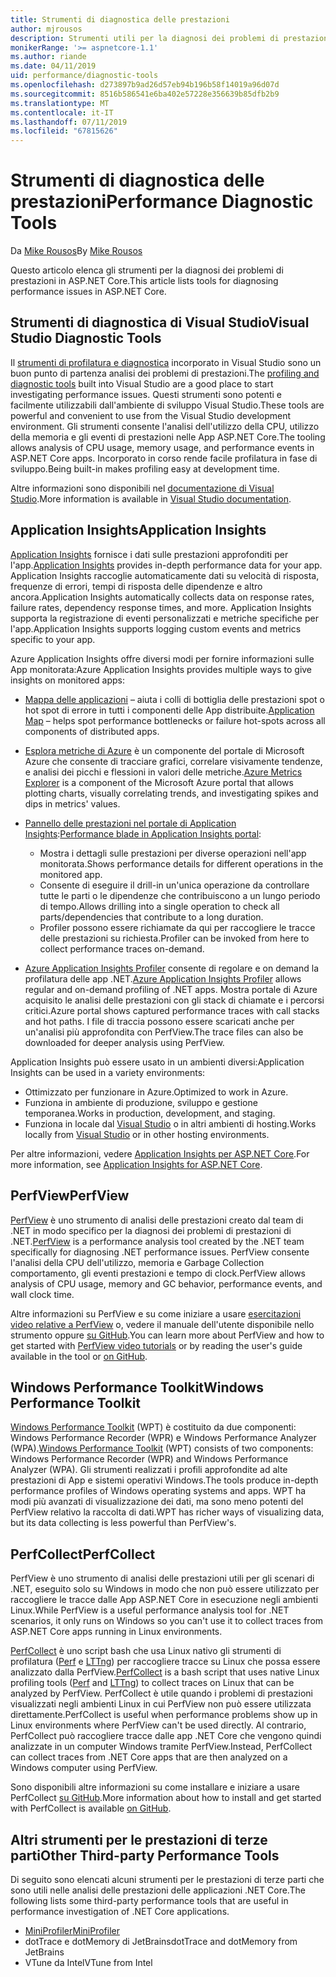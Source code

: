 ```yaml
---
title: Strumenti di diagnostica delle prestazioni
author: mjrousos
description: Strumenti utili per la diagnosi dei problemi di prestazioni nelle App ASP.NET Core.
monikerRange: '>= aspnetcore-1.1'
ms.author: riande
ms.date: 04/11/2019
uid: performance/diagnostic-tools
ms.openlocfilehash: d273897b9ad26d57eb94b196b58f14019a96d07d
ms.sourcegitcommit: 8516b586541e6ba402e57228e356639b85dfb2b9
ms.translationtype: MT
ms.contentlocale: it-IT
ms.lasthandoff: 07/11/2019
ms.locfileid: "67815626"
---
```

# <a name="performance-diagnostic-tools"></a><span data-ttu-id="91cad-103">Strumenti di diagnostica delle prestazioni</span><span class="sxs-lookup"><span data-stu-id="91cad-103">Performance Diagnostic Tools</span></span>

<span data-ttu-id="91cad-104">Da [Mike Rousos](https://github.com/mjrousos)</span><span class="sxs-lookup"><span data-stu-id="91cad-104">By [Mike Rousos](https://github.com/mjrousos)</span></span>

<span data-ttu-id="91cad-105">Questo articolo elenca gli strumenti per la diagnosi dei problemi di prestazioni in ASP.NET Core.</span><span class="sxs-lookup"><span data-stu-id="91cad-105">This article lists tools for diagnosing performance issues in ASP.NET Core.</span></span>

## <a name="visual-studio-diagnostic-tools"></a><span data-ttu-id="91cad-106">Strumenti di diagnostica di Visual Studio</span><span class="sxs-lookup"><span data-stu-id="91cad-106">Visual Studio Diagnostic Tools</span></span>

<span data-ttu-id="91cad-107">Il [strumenti di profilatura e diagnostica](/visualstudio/profiling) incorporato in Visual Studio sono un buon punto di partenza analisi dei problemi di prestazioni.</span><span class="sxs-lookup"><span data-stu-id="91cad-107">The [profiling and diagnostic tools](/visualstudio/profiling) built into Visual Studio are a good place to start investigating performance issues.</span></span> <span data-ttu-id="91cad-108">Questi strumenti sono potenti e facilmente utilizzabili dall'ambiente di sviluppo Visual Studio.</span><span class="sxs-lookup"><span data-stu-id="91cad-108">These tools are powerful and convenient to use from the Visual Studio development environment.</span></span> <span data-ttu-id="91cad-109">Gli strumenti consente l'analisi dell'utilizzo della CPU, utilizzo della memoria e gli eventi di prestazioni nelle App ASP.NET Core.</span><span class="sxs-lookup"><span data-stu-id="91cad-109">The tooling allows analysis of CPU usage, memory usage, and performance events in ASP.NET Core apps.</span></span> <span data-ttu-id="91cad-110">Incorporato in corso rende facile profilatura in fase di sviluppo.</span><span class="sxs-lookup"><span data-stu-id="91cad-110">Being built-in makes profiling easy at development time.</span></span>

<span data-ttu-id="91cad-111">Altre informazioni sono disponibili nel [documentazione di Visual Studio](/visualstudio/profiling/profiling-overview).</span><span class="sxs-lookup"><span data-stu-id="91cad-111">More information is available in [Visual Studio documentation](/visualstudio/profiling/profiling-overview).</span></span>

## <a name="application-insights"></a><span data-ttu-id="91cad-112">Application Insights</span><span class="sxs-lookup"><span data-stu-id="91cad-112">Application Insights</span></span>

<span data-ttu-id="91cad-113">[Application Insights](/azure/application-insights/app-insights-overview) fornisce i dati sulle prestazioni approfonditi per l'app.</span><span class="sxs-lookup"><span data-stu-id="91cad-113">[Application Insights](/azure/application-insights/app-insights-overview) provides in-depth performance data for your app.</span></span> <span data-ttu-id="91cad-114">Application Insights raccoglie automaticamente dati su velocità di risposta, frequenze di errori, tempi di risposta delle dipendenze e altro ancora.</span><span class="sxs-lookup"><span data-stu-id="91cad-114">Application Insights automatically collects data on response rates, failure rates, dependency response times, and more.</span></span> <span data-ttu-id="91cad-115">Application Insights supporta la registrazione di eventi personalizzati e metriche specifiche per l'app.</span><span class="sxs-lookup"><span data-stu-id="91cad-115">Application Insights supports logging custom events and metrics specific to your app.</span></span>

<span data-ttu-id="91cad-116">Azure Application Insights offre diversi modi per fornire informazioni sulle App monitorata:</span><span class="sxs-lookup"><span data-stu-id="91cad-116">Azure Application Insights provides multiple ways to give insights on monitored apps:</span></span>

- <span data-ttu-id="91cad-117">[Mappa delle applicazioni](/azure/application-insights/app-insights-app-map) – aiuta i colli di bottiglia delle prestazioni spot o hot spot di errore in tutti i componenti delle App distribuite.</span><span class="sxs-lookup"><span data-stu-id="91cad-117">[Application Map](/azure/application-insights/app-insights-app-map) – helps spot performance bottlenecks or failure hot-spots across all components of distributed apps.</span></span>
- <span data-ttu-id="91cad-118">[Esplora metriche di Azure](/azure/azure-monitor/platform/metrics-getting-started) è un componente del portale di Microsoft Azure che consente di tracciare grafici, correlare visivamente tendenze, e analisi dei picchi e flessioni in valori delle metriche.</span><span class="sxs-lookup"><span data-stu-id="91cad-118">[Azure Metrics Explorer](/azure/azure-monitor/platform/metrics-getting-started) is a component of the Microsoft Azure portal that allows plotting charts, visually correlating trends, and investigating spikes and dips in metrics' values.</span></span>
- <span data-ttu-id="91cad-119">[Pannello delle prestazioni nel portale di Application Insights](/azure/application-insights/app-insights-tutorial-performance):</span><span class="sxs-lookup"><span data-stu-id="91cad-119">[Performance blade in Application Insights portal](/azure/application-insights/app-insights-tutorial-performance):</span></span>

  - <span data-ttu-id="91cad-120">Mostra i dettagli sulle prestazioni per diverse operazioni nell'app monitorata.</span><span class="sxs-lookup"><span data-stu-id="91cad-120">Shows performance details for different operations in the monitored app.</span></span>
  - <span data-ttu-id="91cad-121">Consente di eseguire il drill-in un'unica operazione da controllare tutte le parti o le dipendenze che contribuiscono a un lungo periodo di tempo.</span><span class="sxs-lookup"><span data-stu-id="91cad-121">Allows drilling into a single operation to check all parts/dependencies that contribute to a long duration.</span></span>
  - <span data-ttu-id="91cad-122">Profiler possono essere richiamate da qui per raccogliere le tracce delle prestazioni su richiesta.</span><span class="sxs-lookup"><span data-stu-id="91cad-122">Profiler can be invoked from here to collect performance traces on-demand.</span></span>

- <span data-ttu-id="91cad-123">[Azure Application Insights Profiler](/azure/azure-monitor/app/profiler) consente di regolare e on demand la profilatura delle app .NET.</span><span class="sxs-lookup"><span data-stu-id="91cad-123">[Azure Application Insights Profiler](/azure/azure-monitor/app/profiler) allows regular and on-demand profiling of .NET apps.</span></span>  <span data-ttu-id="91cad-124">Mostra portale di Azure acquisito le analisi delle prestazioni con gli stack di chiamate e i percorsi critici.</span><span class="sxs-lookup"><span data-stu-id="91cad-124">Azure portal shows captured performance traces with call stacks and hot paths.</span></span> <span data-ttu-id="91cad-125">I file di traccia possono essere scaricati anche per un'analisi più approfondita con PerfView.</span><span class="sxs-lookup"><span data-stu-id="91cad-125">The trace files can also be downloaded for deeper analysis using PerfView.</span></span>

<span data-ttu-id="91cad-126">Application Insights può essere usato in un ambienti diversi:</span><span class="sxs-lookup"><span data-stu-id="91cad-126">Application Insights can be used in a variety environments:</span></span>

- <span data-ttu-id="91cad-127">Ottimizzato per funzionare in Azure.</span><span class="sxs-lookup"><span data-stu-id="91cad-127">Optimized to work in Azure.</span></span>
- <span data-ttu-id="91cad-128">Funziona in ambiente di produzione, sviluppo e gestione temporanea.</span><span class="sxs-lookup"><span data-stu-id="91cad-128">Works in production, development, and staging.</span></span>
- <span data-ttu-id="91cad-129">Funziona in locale dal [Visual Studio](/azure/application-insights/app-insights-visual-studio) o in altri ambienti di hosting.</span><span class="sxs-lookup"><span data-stu-id="91cad-129">Works locally from [Visual Studio](/azure/application-insights/app-insights-visual-studio) or in other hosting environments.</span></span>

<span data-ttu-id="91cad-130">Per altre informazioni, vedere [Application Insights per ASP.NET Core](/azure/application-insights/app-insights-asp-net-core).</span><span class="sxs-lookup"><span data-stu-id="91cad-130">For more information, see [Application Insights for ASP.NET Core](/azure/application-insights/app-insights-asp-net-core).</span></span>

## <a name="perfview"></a><span data-ttu-id="91cad-131">PerfView</span><span class="sxs-lookup"><span data-stu-id="91cad-131">PerfView</span></span>

<span data-ttu-id="91cad-132">[PerfView](https://github.com/Microsoft/perfview) è uno strumento di analisi delle prestazioni creato dal team di .NET in modo specifico per la diagnosi dei problemi di prestazioni di .NET.</span><span class="sxs-lookup"><span data-stu-id="91cad-132">[PerfView](https://github.com/Microsoft/perfview) is a performance analysis tool created by the .NET team specifically for diagnosing .NET performance issues.</span></span> <span data-ttu-id="91cad-133">PerfView consente l'analisi della CPU dell'utilizzo, memoria e Garbage Collection comportamento, gli eventi prestazioni e tempo di clock.</span><span class="sxs-lookup"><span data-stu-id="91cad-133">PerfView allows analysis of CPU usage, memory and GC behavior, performance events, and wall clock time.</span></span>

<span data-ttu-id="91cad-134">Altre informazioni su PerfView e su come iniziare a usare [esercitazioni video relative a PerfView](https://channel9.msdn.com/Series/PerfView-Tutorial) o, vedere il manuale dell'utente disponibile nello strumento oppure [su GitHub](https://github.com/Microsoft/perfview).</span><span class="sxs-lookup"><span data-stu-id="91cad-134">You can learn more about PerfView and how to get started with [PerfView video tutorials](https://channel9.msdn.com/Series/PerfView-Tutorial) or by reading the user's guide available in the tool or [on GitHub](https://github.com/Microsoft/perfview).</span></span>

## <a name="windows-performance-toolkit"></a><span data-ttu-id="91cad-135">Windows Performance Toolkit</span><span class="sxs-lookup"><span data-stu-id="91cad-135">Windows Performance Toolkit</span></span>

<span data-ttu-id="91cad-136">[Windows Performance Toolkit](/windows-hardware/test/wpt/) (WPT) è costituito da due componenti: Windows Performance Recorder (WPR) e Windows Performance Analyzer (WPA).</span><span class="sxs-lookup"><span data-stu-id="91cad-136">[Windows Performance Toolkit](/windows-hardware/test/wpt/) (WPT) consists of two components: Windows Performance Recorder (WPR) and Windows Performance Analyzer (WPA).</span></span> <span data-ttu-id="91cad-137">Gli strumenti realizzati i profili approfondite ad alte prestazioni di App e sistemi operativi Windows.</span><span class="sxs-lookup"><span data-stu-id="91cad-137">The tools produce in-depth performance profiles of Windows operating systems and apps.</span></span> <span data-ttu-id="91cad-138">WPT ha modi più avanzati di visualizzazione dei dati, ma sono meno potenti del PerfView relativo la raccolta di dati.</span><span class="sxs-lookup"><span data-stu-id="91cad-138">WPT has richer ways of visualizing data, but its data collecting is less powerful than PerfView's.</span></span>

## <a name="perfcollect"></a><span data-ttu-id="91cad-139">PerfCollect</span><span class="sxs-lookup"><span data-stu-id="91cad-139">PerfCollect</span></span>

<span data-ttu-id="91cad-140">PerfView è uno strumento di analisi delle prestazioni utili per gli scenari di .NET, eseguito solo su Windows in modo che non può essere utilizzato per raccogliere le tracce dalle App ASP.NET Core in esecuzione negli ambienti Linux.</span><span class="sxs-lookup"><span data-stu-id="91cad-140">While PerfView is a useful performance analysis tool for .NET scenarios, it only runs on Windows so you can't use it to collect traces from ASP.NET Core apps running in Linux environments.</span></span>

<span data-ttu-id="91cad-141">[PerfCollect](https://github.com/dotnet/coreclr/blob/master/Documentation/project-docs/linux-performance-tracing.md) è uno script bash che usa Linux nativo gli strumenti di profilatura ([Perf](https://perf.wiki.kernel.org/index.php/Main_Page) e [LTTng](https://lttng.org/)) per raccogliere tracce su Linux che possa essere analizzato dalla PerfView.</span><span class="sxs-lookup"><span data-stu-id="91cad-141">[PerfCollect](https://github.com/dotnet/coreclr/blob/master/Documentation/project-docs/linux-performance-tracing.md) is a bash script that uses native Linux profiling tools ([Perf](https://perf.wiki.kernel.org/index.php/Main_Page) and [LTTng](https://lttng.org/)) to collect traces on Linux that can be analyzed by PerfView.</span></span> <span data-ttu-id="91cad-142">PerfCollect è utile quando i problemi di prestazioni visualizzati negli ambienti Linux in cui PerfView non può essere utilizzata direttamente.</span><span class="sxs-lookup"><span data-stu-id="91cad-142">PerfCollect is useful when performance problems show up in Linux environments where PerfView can't be used directly.</span></span> <span data-ttu-id="91cad-143">Al contrario, PerfCollect può raccogliere tracce dalle app .NET Core che vengono quindi analizzate in un computer Windows tramite PerfView.</span><span class="sxs-lookup"><span data-stu-id="91cad-143">Instead, PerfCollect can collect traces from .NET Core apps that are then analyzed on a Windows computer using PerfView.</span></span>

<span data-ttu-id="91cad-144">Sono disponibili altre informazioni su come installare e iniziare a usare PerfCollect [su GitHub](https://github.com/dotnet/coreclr/blob/master/Documentation/project-docs/linux-performance-tracing.md).</span><span class="sxs-lookup"><span data-stu-id="91cad-144">More information about how to install and get started with PerfCollect is available [on GitHub](https://github.com/dotnet/coreclr/blob/master/Documentation/project-docs/linux-performance-tracing.md).</span></span>

## <a name="other-third-party-performance-tools"></a><span data-ttu-id="91cad-145">Altri strumenti per le prestazioni di terze parti</span><span class="sxs-lookup"><span data-stu-id="91cad-145">Other Third-party Performance Tools</span></span>

<span data-ttu-id="91cad-146">Di seguito sono elencati alcuni strumenti per le prestazioni di terze parti che sono utili nelle analisi delle prestazioni delle applicazioni .NET Core.</span><span class="sxs-lookup"><span data-stu-id="91cad-146">The following lists some third-party performance tools that are useful in performance investigation of .NET Core applications.</span></span>

- [<span data-ttu-id="91cad-147">MiniProfiler</span><span class="sxs-lookup"><span data-stu-id="91cad-147">MiniProfiler</span></span>](https://miniprofiler.com/)
- <span data-ttu-id="91cad-148">dotTrace e dotMemory di JetBrains</span><span class="sxs-lookup"><span data-stu-id="91cad-148">dotTrace and dotMemory from JetBrains</span></span>
- <span data-ttu-id="91cad-149">VTune da Intel</span><span class="sxs-lookup"><span data-stu-id="91cad-149">VTune from Intel</span></span>
